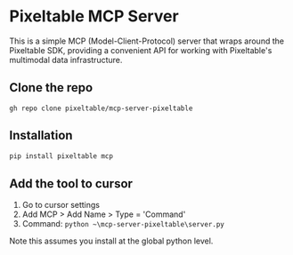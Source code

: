 # Pixeltable MCP Server

This is a simple MCP (Model-Client-Protocol) server that wraps around the Pixeltable SDK, providing a convenient API for working with Pixeltable's multimodal data infrastructure.

## Clone the repo
`gh repo clone pixeltable/mcp-server-pixeltable`

## Installation

```bash
pip install pixeltable mcp
```

## Add the tool to cursor
1. Go to cursor settings
2. Add MCP > Add Name > Type = 'Command'
3. Command: `python ~\mcp-server-pixeltable\server.py`

Note this assumes you install at the global python level.